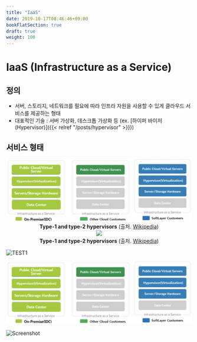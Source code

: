 ```yaml
---
title: "IaaS"
date: 2019-10-17T08:46:46+09:00
bookFlatSection: true
draft: true
weight: 100
---
```


# IaaS (Infrastructure as a Service)

## 정의

- 서버, 스토리지, 네트워크를 필요에 따라 인프라 자원을 사용할 수 있게 클라우드 서비스를 제공하는 형태
- 대표적인 기술 : 서버 가상화, 데스크톱 가상화 등 (ex. [하이퍼 바이저 (Hypervisor)]({{< relref "/posts/hypervisor" >}})) 

## 서비스 형태

<div style="text-align:center" >
    <img src="/static/images/iaas.png" />
    <div><b>Type-1 and type-2 hypervisors</b> (출처. <a href="https://en.wikipedia.org/wiki/Hypervisor">Wikipedia</a>)</div>
</div>

<div style="text-align:center" >
    <img src="https://github.com/pirate-kor/pirate-posts/blob/master/static/images/iaas.png" />
    <div><b>Type-1 and type-2 hypervisors</b> (출처. <a href="https://en.wikipedia.org/wiki/Hypervisor">Wikipedia</a>)</div>
</div>

![TEST1](https://github.com/pirate-kor/pirate-posts/blob/master/static/images/iaas.png)

![TEST2](/static/images/iaas.png)

![Screenshot](https://github.com/alex-shpak/hugo-book/blob/master/images/screenshot.png)
